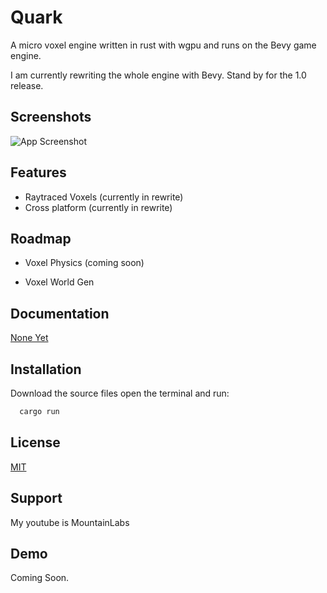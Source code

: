 
# Quark

A micro voxel engine written in rust with wgpu and runs on the Bevy game engine.

I am currently rewriting the whole engine with Bevy. Stand by for the 1.0 release.

## Screenshots

![App Screenshot](https://github.com/MountainLabsYT/Quark/blob/main/Screenshot%202024-09-14%20120502.png)


## Features

- Raytraced Voxels (currently in rewrite)
- Cross platform (currently in rewrite)


## Roadmap

- Voxel Physics (coming soon)

- Voxel World Gen 


## Documentation

[None Yet](https://Cool_url.com)


## Installation

Download the source files open the terminal and run:

```bash
  cargo run
```
    
## License

[MIT](https://choosealicense.com/licenses/mit/)


## Support

My youtube is MountainLabs


## Demo

Coming Soon.

